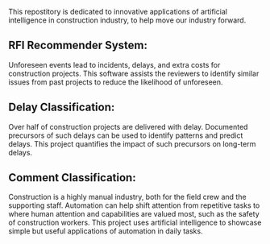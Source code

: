 
This repostitory is dedicated to innovative applications of artificial intelligence in construction industry, to help move our industry forward. 


## RFI Recommender System: 
Unforeseen events lead to incidents, delays, and extra costs for construction projects. This software assists the reviewers to identify similar issues from past projects to reduce the likelihood of unforeseen. 

## Delay Classification: 
Over half of construction projects are delivered with delay. Documented precursors of such delays can be used to identify patterns and predict delays. This project quantifies the impact of such precursors on long-term delays. 

## Comment Classification: 
Construction is a highly manual industry, both for the field crew and the supporting staff. Automation can help shift attention from repetitive tasks to where human attention and capabilities are valued most, such as the safety of construction workers. This project uses artificial intelligence to showcase simple but useful applications of automation in daily tasks. 